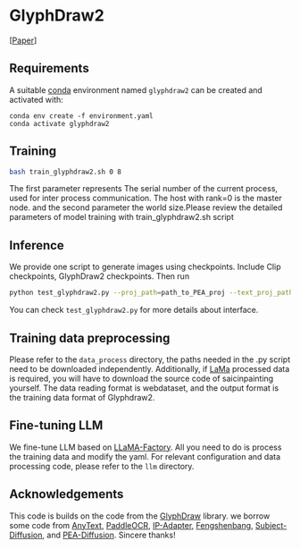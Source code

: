 # GlyphDraw2
[[Paper](https://arxiv.org/abs/2407.02252)]


## Requirements
A suitable [conda](https://conda.io/) environment named `glyphdraw2` can be created
and activated with:

```
conda env create -f environment.yaml
conda activate glyphdraw2
```

## Training 


```bash
bash train_glyphdraw2.sh 0 8
```
The first parameter represents The serial number of the current process, used for inter process communication. The host with rank=0 is the master node.
and the second parameter the world size.Please review the detailed parameters of model training
with train_glyphdraw2.sh script

## Inference

We provide one script to generate images using checkpoints. Include Clip checkpoints, GlyphDraw2 checkpoints. Then run
```bash
python test_glyphdraw2.py --proj_path=path_to_PEA_proj --text_proj_path=path_to_GlyphDraw2_text_proj --ctrlnet_path=path_to_GlyphDraw2_ControlNet --unet_path=path_to_GlyphDraw2_unet
```
You can check `test_glyphdraw2.py` for more details about interface. 


## Training data preprocessing
Please refer to the `data_process` directory, the paths needed in the .py script need to be downloaded independently. Additionally, if [LaMa](https://github.com/advimman/lama)  processed data is required, you will have to download the source code of saicinpainting yourself. The data reading format is webdataset, and the output format is the training data format of Glyphdraw2.

## Fine-tuning LLM
We fine-tune LLM based on [LLaMA-Factory](https://github.com/hiyouga/LLaMA-Factory). All you need to do is process the training data and modify the yaml. For relevant configuration and data processing code, please refer to the `llm` directory.


## Acknowledgements 
This code is builds on the code from the [GlyphDraw](https://github.com/OPPO-Mente-Lab/GlyphDraw) library. 
we borrow some code from [AnyText](https://github.com/tyxsspa/AnyText), [PaddleOCR](https://github.com/PaddlePaddle/PaddleOCR), [IP-Adapter](https://github.com/tencent-ailab/IP-Adapter),  [Fengshenbang](https://github.com/IDEA-CCNL/Fengshenbang-LM), [Subject-Diffusion](https://github.com/OPPO-Mente-Lab/Subject-Diffusion), and [PEA-Diffusion](https://github.com/OPPO-Mente-Lab/PEA-Diffusion). Sincere thanks!
